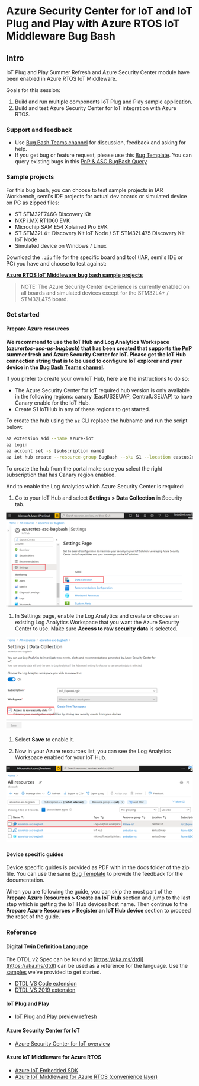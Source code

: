 <!-- markdownlint-disable MD033 -->
# Azure Security Center for IoT and IoT Plug and Play with Azure RTOS IoT Middleware Bug Bash

## Intro

IoT Plug and Play Summer Refresh and Azure Security Center module have been enabled in Azure RTOS IoT Middleware. 

Goals for this session:
1. Build and run multiple components IoT Plug and Play sample application.
2. Build and test Azure Security Center for IoT integration with Azure RTOS.

### Support and feedback

- Use [Bug Bash Teams channel](https://teams.microsoft.com/l/team/19%3af6f291099ee049ad99c87bdf2181a212%40thread.tacv2/conversations?groupId=769cf6c8-233a-4579-a88a-da521b98c851&tenantId=72f988bf-86f1-41af-91ab-2d7cd011db47) for discussion, feedback and asking for help.
- If you get bug or feature request, please use this [Bug Template](https://msazure.visualstudio.com/One/_workitems/create/Bug?templateId=ff1b00b4-9812-4f71-ba79-4693a0ca440d&ownerId=56e4acd1-b6b1-4e8c-b9f3-15683ec2cdc6). You can query existing bugs in this [PnP & ASC BugBash Query](https://msazure.visualstudio.com/One/_queries/query-edit/3f280880-1bbd-488e-91a4-083f62a26b82/)

### Sample projects

For this bug bash, you can choose to test sample projects in IAR Workbench, semi's IDE projects for actual dev boards or simulated device on PC as zipped files:

* ST STM32F746G Discovery Kit
* NXP i.MX RT1060 EVK
* Microchip SAM E54 Xplained Pro EVK
* ST STM32L4+ Discovery Kit IoT Node / ST STM32L475 Discovery Kit IoT Node
* Simulated device on Windows / Linux

Download the `.zip` file for the specific board and tool (IAR, semi's IDE or PC) you have and choose to test against:

[**Azure RTOS IoT Middleware bug bash sample projects**](https://microsoft-my.sharepoint.com/:f:/p/liydu/EnZD3IdPCHpCoBPO_RbHI6ABSTj0H6-MT7Dye-NyOyixYQ?e=Gs6fic)

> NOTE: The Azure Security Center experience is currently enabled on all boards and simulated devices except for the STM32L4+ / STM32L475 board.

### Get started

#### Prepare Azure resources

**We recommend to use the IoT Hub and Log Analytics Workspace (*azurertos-asc-us-bugbash*) that has been created that supports the PnP summer fresh and Azure Security Center for IoT. Please get the IoT Hub connection string that is to be used to configure IoT explorer and your device in the [Bug Bash Teams channel](https://teams.microsoft.com/l/team/19%3af6f291099ee049ad99c87bdf2181a212%40thread.tacv2/conversations?groupId=769cf6c8-233a-4579-a88a-da521b98c851&tenantId=72f988bf-86f1-41af-91ab-2d7cd011db47).**

If you prefer to create your own IoT Hub, here are the instructions to do so:

- The Azure Security Center for IoT required hub version is only available in the following regions: canary (EastUS2EUAP, CentralUSEUAP) to have Canary enable for the IoT Hub.
- Create S1 IoTHub in any of these regions to get started.

To create the hub using the `az` CLI replace the hubname and run the script below:

```bash
az extension add --name azure-iot
az login
az account set -s [subscription name]
az iot hub create --resource-group BugBash --sku S1 --location eastus2euap --partition-count 4 --name [iot-hub-name]
```
To create the hub from the portal make sure you select the right subscription that has Canary region enabled.

And to enable the Log Analytics which Azure Security Center is required:

1. Go to your IoT Hub and select **Settings > Data Collection** in Security tab.

  ![Data Collection](./media/data-collection.png)

1. In Settings page, enable the Log Analytics and create or choose an existing Log Analytics Workspace that you want the Azure Security Center to use. Make sure **Access to raw security data** is selected.

  ![Settings](./media/settings.png)

1. Select **Save** to enable it.

1. Now in your Azure resources list, you can see the Log Analytics Workspace enabled for your IoT Hub.

  ![Log Analytics](./media/log-analytics.png)

#### Device specific guides

Device specific guides is provided as PDF with in the docs folder of the zip file. You can use the same [Bug Template](https://msazure.visualstudio.com/One/_workitems/create/Bug?templateId=ff1b00b4-9812-4f71-ba79-4693a0ca440d&ownerId=56e4acd1-b6b1-4e8c-b9f3-15683ec2cdc6) to provide the feedback for the documentation.

When you are following the guide, you can skip the most part of the **Prepare Azure Resources > Create an IoT Hub** section and jump to the last step which is getting the IoT Hub devices host name. Then continue to the **Prepare Azure Resources > Register an IoT Hub device** section to proceed the reset of the guide.

### Reference

#### Digital Twin Definition Language

The DTDL v2 Spec can be found at [https://aka.ms/dtdl](https://aka.ms/dtdl) can be used as a reference for the language. Use the [samples](https://github.com/Azure/opendigitaltwins-dtdl/tree/master/DTDL/v2/samples) we've provided to get started.

* [DTDL VS Code extension](https://marketplace.visualstudio.com/items?itemName=vsciot-vscode.vscode-dtdl)
* [DTDL VS 2019 extension](https://github.com/rido-min/pnp-summer-bugbash/releases/tag/1)

#### IoT Plug and Play

* [IoT Plug and Play preview refresh](https://docs.microsoft.com/azure/iot-pnp/overview-iot-plug-and-play-preview-updates)

#### Azure Security Center for IoT

* [Azure Security Center for IoT overview](https://docs.microsoft.com/en-us/azure/asc-for-iot/)

#### Azure IoT Middleware for Azure RTOS

* [Azure IoT Embedded SDK](https://github.com/Azure/azure-sdk-for-c/tree/master/sdk/docs/iot)
* [Azure IoT Middleware for Azure RTOS (convenience layer)](https://dev.azure.com/ExpressLogic/X-Ware/_git/netx?path=%2FApplications%2FAZURE_IOT%2Fdocs%2FREADME.md&_a=preview)
